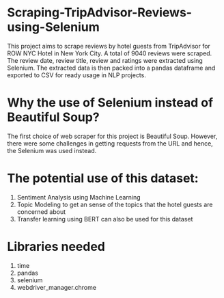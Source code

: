 # Scraping-TripAdvisor-Reviews-using-Selenium
This project aims to scrape reviews by hotel guests from TripAdvisor for ROW NYC Hotel in New York City. A total of 9040 reviews were scraped. The review date, review title, review and ratings were extracted using Selenium. The extracted data is then packed into a pandas dataframe and exported to CSV for ready usage in NLP projects. 

# Why the use of Selenium instead of Beautiful Soup?
The first choice of web scraper for this project is Beautiful Soup. However, there were some challenges in getting requests from the URL and hence, the Selenium was used instead. 

# The potential use of this dataset:
1. Sentiment Analysis using Machine Learning
2. Topic Modeling to get an sense of the topics that the hotel guests are concerned about
3. Transfer learning using BERT can also be used for this dataset 

# Libraries needed
1. time
2. pandas
3. selenium 
4. webdriver_manager.chrome 
